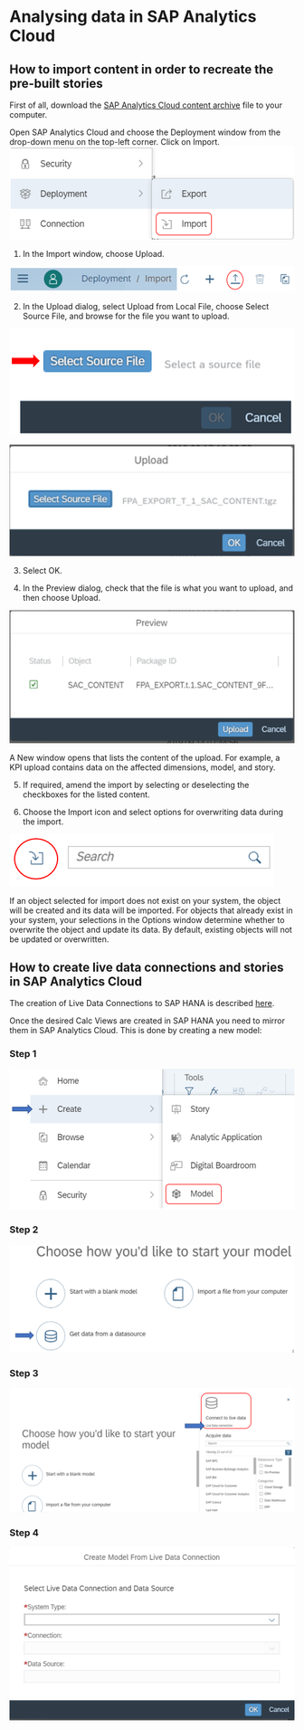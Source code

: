 # Analysing data in SAP Analytics Cloud

## How to import content in order to recreate the pre-built stories

First of all, download the [SAP Analytics Cloud content archive](../src/sac) file to your computer.

Open SAP Analytics Cloud and choose the Deployment window from the drop-down menu on the top-left corner. Click on Import.
![](images/GH_pic20.png)

1.	In the Import window, choose Upload.

![](images/GH_pic21.png)

2.	In the Upload dialog, select Upload from Local File, choose Select Source File, and browse for the file you want to upload.

![](images/GH_pic22.png)

![](images/GH_pic24.png)

3.	Select OK.

4.	In the Preview dialog, check that the file is what you want to upload, and then choose Upload.

![](images/GH_pic25.png)

A New window opens that lists the content of the upload. For example, a KPI upload contains data on the affected dimensions, model, and story.

5.	If required, amend the import by selecting or deselecting the checkboxes for the listed content.

6.	Choose the Import icon and select options for overwriting data during the import.

![](images/GH_pic26.png)

If an object selected for import does not exist on your system, the object will be created and its data will be imported. For objects that already exist in your system, your selections in the Options window determine whether to overwrite the object and update its data. By default, existing objects will not be updated or overwritten.


## How to create live data connections and stories in SAP Analytics Cloud

The creation of Live Data Connections to SAP HANA is described [here](https://help.sap.com/doc/00f68c2e08b941f081002fd3691d86a7/2019.16/en-US/cc03773d7f554c4ebc9e29b4c2792e26.html).

Once the desired Calc Views are created in SAP HANA you need to mirror them in SAP Analytics Cloud. This is done by creating a new model:

### Step 1

![](images/GH_pic2.png)

### Step 2

![](images/GH_pic3.png)

### Step 3

![](images/GH_pic4.png)

### Step 4

![](images/GH_pic5.png)

